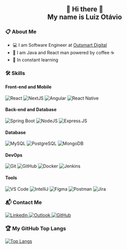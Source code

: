 <h2 align="center">👋 Hi there 👋<br/>My name is Luiz Otávio</h2>

<h3>📋 About Me</h3>
<ul>
  <li>💻 I am Software Engineer at <a href="https://outsmartdigital.com.br/" target="_blank">Outsmart Digital</a></li>
  <li>🚀 I am Java and React man powered by coffee ☕️</li>
  <li>📝 In constant learning</li>
</ul>

<h3>🛠 Skills</h3>
<h4>Front-end and Mobile</h4>
<span>
  <img alt="React" src="https://img.shields.io/badge/-React.JS-149dca?style=for-the-badge&logoColor=white&logo=react"/>
  <img alt="NextJS" src="https://img.shields.io/badge/-Next.JS-404D59?style=for-the-badge&logoColor=white&logo=nextdotjs"/>
  <img alt="Angular" src="https://img.shields.io/badge/-Angular-DD0031?style=for-the-badge&logoColor=white&logo=angular"/>
  <img alt="React Native" src="https://img.shields.io/badge/-React_Native-333333?style=for-the-badge&logoColor=61dafb&logo=react"/>
</span>

<h4>Back-end and Database</h4>
<span>
  <img alt="Spring Boot" src="https://img.shields.io/badge/-Spring_Boot-6DB33F?style=for-the-badge&logoColor=white&logo=spring"/>
  <img alt="NodeJS" src="https://img.shields.io/badge/-Node.JS-43853D?style=for-the-badge&logoColor=white&logo=nodedotjs"/>
  <img alt="Express.JS" src="https://img.shields.io/badge/-Express.JS-404D59?style=for-the-badge&logoColor=white&logo=express"/>
</span>

<h4>Database</h4>
<span>
  <img alt="MySQL" src="https://img.shields.io/badge/-MySQL-00000F?style=for-the-badge&logoColor=white&logo=mysql"/>
  <img alt="PostgreSQL" src="https://img.shields.io/badge/-PostgreSQL-316192?style=for-the-badge&logoColor=white&logo=postgresql"/>
  <img alt="MongoDB" src="https://img.shields.io/badge/-MongoDB-4EA94B?style=for-the-badge&logoColor=white&logo=mongodb"/>
</span>

<h4>DevOps</h4>
<span>
  <img alt="Git" src="https://img.shields.io/badge/-Git-E34F26?style=for-the-badge&logoColor=white&logo=git"/>
  <img alt="GitHub" src="https://img.shields.io/badge/-GitHub-100000?style=for-the-badge&logoColor=white&logo=github"/>
  <img alt="Docker" src="https://img.shields.io/badge/-Docker-2496ED?style=for-the-badge&logoColor=white&logo=docker"/>
  <img alt="Jenkins" src="https://img.shields.io/badge/-Jenkins-D33833?style=for-the-badge&logoColor=white&logo=jenkins"/>
</span>

<h4>Tools</h4>
<span>
  <img alt="VS Code" src="https://img.shields.io/badge/-VS_Code-005ba4?style=for-the-badge&logoColor=white&logo=visual-studio-code"/>
  <img alt="IntelliJ" src="https://img.shields.io/badge/-IntelliJ-333333?style=for-the-badge&logo=intellij-idea&logoColor=007ACC"/>
  <img alt="Figma" src="https://img.shields.io/badge/-Figma-333333?style=for-the-badge&logo=figma"/>
  <img alt="Postman" src="https://img.shields.io/badge/-Postman-e05320?style=for-the-badge&logoColor=white&logo=postman"/>
  <img alt="Jira" src="https://img.shields.io/badge/-Jira-0052cc?style=for-the-badge&logoColor=white&logo=jira"/>
</span>

<h3>📬 Contact Me</h3>
<span>
  <a target="_blank" href="https://www.linkedin.com/in/luiz-otavio-mendes">
    <img alt="Linkedin" src="https://img.shields.io/badge/-luiz--otavio--mendes-0077B5?style=for-the-badge&&logo=Linkedin&logoColor=white&link=https://www.linkedin.com/in/luiz-otavio-mendes"/>
  </a>
  <a target="_blank" href="mailto:lotavio18@hotmail.com">
    <img alt="Outlook" src="https://img.shields.io/badge/-lotavio18@hotmail.com-0078D4?style=for-the-badge&logo=microsoft-outlook&logoColor=white&link=mailto:lotavio18@hotmail.com"/>
  </a>
  <a target="_blank" href="https://github.com/Luizhttps">
    <img alt="GitHub" src="https://img.shields.io/badge/-Luizhttps-430098?style=for-the-badge&label=Follow&logo=github"/>
  </a>
</span>

<h3> 🏆 My GitHub Top Langs</h3>
<a target="_blank" href="https://github.com/Luizhttps">
  <img alt="Top Langs" src="https://github-readme-stats.vercel.app/api/top-langs/?username=Luizhttps&show_icons=true&theme=dracula&border=false&layout=compact"/>
</a>

<!-- ![React](https://img.shields.io/badge/-React-333333?logo=react) -->
<!-- ![NextJS](https://img.shields.io/badge/-NextJS-333333?logo=nextdotjs) -->
<!-- ![Angular](https://img.shields.io/badge/-Angular-333333?logo=angular) -->
<!-- ![React Native](https://img.shields.io/badge/-React%20Native-333333?logo=react) -->
<!-- ![Spring Boot](https://img.shields.io/badge/-Spring%20Boot-333333?logo=springboot) -->
<!-- ![NodeJS](https://img.shields.io/badge/-NodeJS-333333?logo=nodedotjs) -->
<!-- ![MySQL](https://img.shields.io/badge/-MySQL-333333?logo=mysql) -->
<!-- ![PostgreSQL](https://img.shields.io/badge/-PostgreSQL-333333?logo=postgresql) -->
<!-- ![MongoDB](https://img.shields.io/badge/-MongoDB-333333?logo=mongodb) -->
<!-- ![Git](https://img.shields.io/badge/-Git-333333?logo=git) -->
<!-- ![GitHub](https://img.shields.io/badge/-GitHub-333333?logo=github) -->
<!-- ![Docker](https://img.shields.io/badge/-Docker-333333?logo=docker) -->
<!-- ![Jenkins](https://img.shields.io/badge/-Jenkins-333333?logo=jenkins) -->
<!-- ![VS Code](https://img.shields.io/badge/-VS%20Code-333333?logo=visual-studio-code&logoColor=007ACC) -->
<!-- ![IntelliJ](https://img.shields.io/badge/-IntelliJ-333333?logo=intellij-idea&logoColor=007ACC) -->
<!-- ![Figma](https://img.shields.io/badge/-Figma-333333?style=flat&logo=figma) -->
<!-- ![Postman](https://img.shields.io/badge/-Postman-333333?logo=postman) -->
<!-- ![Jira](https://img.shields.io/badge/-Jira-333333?logo=jira&logoColor=007ACC) -->
<!-- [![Linkedin](https://img.shields.io/badge/-luiz--otavio--mendes-blue?style=flat-square&logo=Linkedin&logoColor=white&link=https://www.linkedin.com/in/luiz-otavio-mendes)](https://www.linkedin.com/in/luiz-otavio-mendes) -->
<!-- [![Outlook Badge](https://img.shields.io/badge/-lotavio18@hotmail.com-006bed?style=flat-square&logo=microsoft-outlook&logoColor=white&link=mailto:lotavio18@hotmail.com)](mailto:lotavio18@hotmail.com) -->
<!-- [![GitHub](https://img.shields.io/badge/-Luizhttps-33333?label=Follow&logo=github&style=flat-square)](https://github.com/Luizhttps) -->
<!-- ![GitHub stats](https://github-readme-stats.vercel.app/api?username=Luizhttps&show_icons=true&theme=dracula&border=false&layout=compact) -->
<!-- [![Top Langs](https://github-readme-stats.vercel.app/api/top-langs/?username=Luizhttps&show_icons=true&theme=dracula&border=false&layout=compact)](https://github.com/Luizhttps) -->

